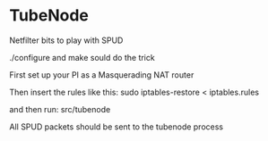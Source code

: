 # TubeNode
Netfilter bits to play with SPUD

./configure and make sould do the trick

First set up your PI as a Masquerading NAT router

Then insert the rules like this:
sudo iptables-restore < iptables.rules 

and then run:
src/tubenode

All SPUD packets should be sent to the tubenode process